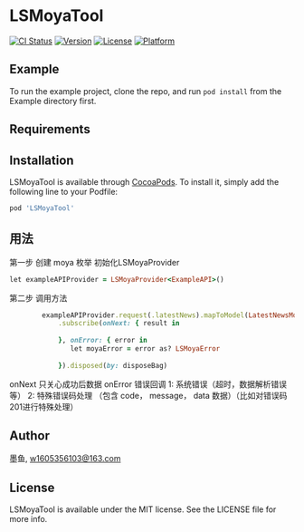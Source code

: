 # LSMoyaTool

[![CI Status](https://img.shields.io/travis/墨鱼/LSMoyaTool.svg?style=flat)](https://travis-ci.org/墨鱼/LSMoyaTool)
[![Version](https://img.shields.io/cocoapods/v/LSMoyaTool.svg?style=flat)](https://cocoapods.org/pods/LSMoyaTool)
[![License](https://img.shields.io/cocoapods/l/LSMoyaTool.svg?style=flat)](https://cocoapods.org/pods/LSMoyaTool)
[![Platform](https://img.shields.io/cocoapods/p/LSMoyaTool.svg?style=flat)](https://cocoapods.org/pods/LSMoyaTool)

## Example

To run the example project, clone the repo, and run `pod install` from the Example directory first.

## Requirements

## Installation

LSMoyaTool is available through [CocoaPods](https://cocoapods.org). To install
it, simply add the following line to your Podfile:

```ruby
pod 'LSMoyaTool'
```

## 用法

第一步 创建 moya 枚举 初始化LSMoyaProvider

```ruby
let exampleAPIProvider = LSMoyaProvider<ExampleAPI>()
```

第二步 调用方法

```ruby
        exampleAPIProvider.request(.latestNews).mapToModel(LatestNewsModel.self, keyPath: "")
            .subscribe(onNext: { result in
               
            }, onError: { error in
               let moyaError = error as? LSMoyaError
                
            }).disposed(by: disposeBag)
```

onNext  只关心成功后数据
onError 错误回调 
1: 系统错误（超时，数据解析错误等）
2: 特殊错误码处理 （包含 code， message， data 数据）（比如对错误码201进行特殊处理）

## Author

墨鱼, w1605356103@163.com

## License

LSMoyaTool is available under the MIT license. See the LICENSE file for more info.
